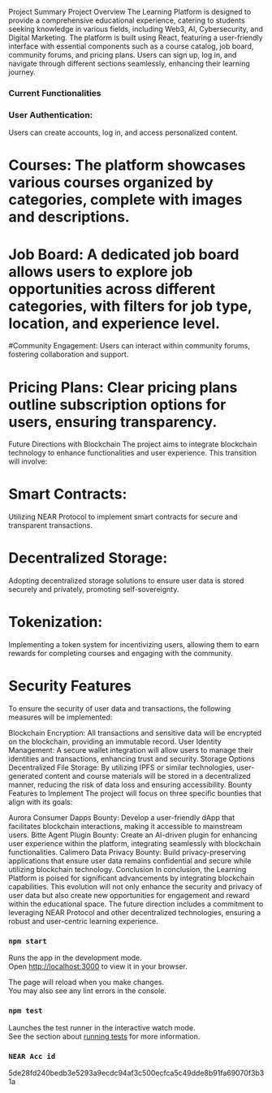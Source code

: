 Project Summary
Project Overview
The Learning Platform is designed to provide a comprehensive educational experience, catering to students seeking knowledge in various fields, including Web3, AI, Cybersecurity, and Digital Marketing. The platform is built using React, featuring a user-friendly interface with essential components such as a course catalog, job board, community forums, and pricing plans. Users can sign up, log in, and navigate through different sections seamlessly, enhancing their learning journey.

### Current Functionalities

### User Authentication: 

Users can create accounts, log in, and access personalized content.
# Courses: The platform showcases various courses organized by categories, complete with images and descriptions.
# Job Board: A dedicated job board allows users to explore job opportunities across different categories, with filters for job type, location, and experience level.
#Community Engagement: Users can interact within community forums, fostering collaboration and support.
# Pricing Plans: Clear pricing plans outline subscription options for users, ensuring transparency.
Future Directions with Blockchain
The project aims to integrate blockchain technology to enhance functionalities and user experience. This transition will involve:

# Smart Contracts: 
Utilizing NEAR Protocol to implement smart contracts for secure and transparent transactions.
# Decentralized Storage: 
Adopting decentralized storage solutions to ensure user data is stored securely and privately, promoting self-sovereignty.
# Tokenization: 
Implementing a token system for incentivizing users, allowing them to earn rewards for completing courses and engaging with the community.
# Security Features
To ensure the security of user data and transactions, the following measures will be implemented:

Blockchain Encryption: All transactions and sensitive data will be encrypted on the blockchain, providing an immutable record.
User Identity Management: A secure wallet integration will allow users to manage their identities and transactions, enhancing trust and security.
Storage Options
Decentralized File Storage: By utilizing IPFS or similar technologies, user-generated content and course materials will be stored in a decentralized manner, reducing the risk of data loss and ensuring accessibility.
Bounty Features to Implement
The project will focus on three specific bounties that align with its goals:

Aurora Consumer Dapps Bounty: Develop a user-friendly dApp that facilitates blockchain interactions, making it accessible to mainstream users.
Bitte Agent Plugin Bounty: Create an AI-driven plugin for enhancing user experience within the platform, integrating seamlessly with blockchain functionalities.
Calimero Data Privacy Bounty: Build privacy-preserving applications that ensure user data remains confidential and secure while utilizing blockchain technology.
Conclusion
In conclusion, the Learning Platform is poised for significant advancements by integrating blockchain capabilities. This evolution will not only enhance the security and privacy of user data but also create new opportunities for engagement and reward within the educational space. The future direction includes a commitment to leveraging NEAR Protocol and other decentralized technologies, ensuring a robust and user-centric learning experience.



### `npm start`

Runs the app in the development mode.\
Open [http://localhost:3000](http://localhost:3000) to view it in your browser.

The page will reload when you make changes.\
You may also see any lint errors in the console.

### `npm test`

Launches the test runner in the interactive watch mode.\
See the section about [running tests](https://facebook.github.io/create-react-app/docs/running-tests) for more information.

### `NEAR Acc id`

5de28fd240bedb3e5293a9ecdc94af3c500ecfca5c49dde8b91fa69070f3b31a
